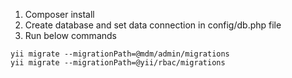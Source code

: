 1. Composer install
2. Create database and set data connection in config/db.php file
3. Run below commands

```   
yii migrate --migrationPath=@mdm/admin/migrations
yii migrate --migrationPath=@yii/rbac/migrations
```
    
